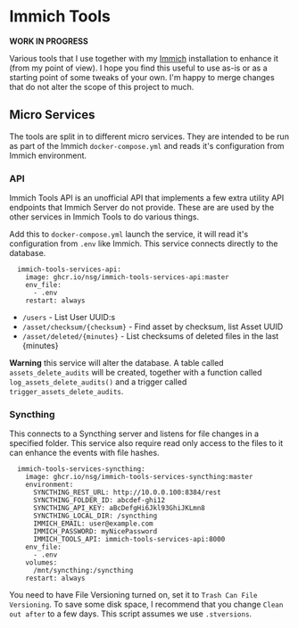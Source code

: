 # Immich Tools

**WORK IN PROGRESS**

Various tools that I use together with my [Immich](https://immich.app) installation to enhance it (from my point of view). I hope you find this useful to use as-is or as a starting point of some tweaks of your own. I'm happy to merge changes that do not alter the scope of this project to much.

## Micro Services

The tools are split in to different micro services. They are intended to be run as part of the Immich `docker-compose.yml` and reads it's configuration from Immich environment.

### API

Immich Tools API is an unofficial API that implements a few extra
utility API endpoints that Immich Server do not provide. These are
are used by the other services in Immich Tools to do various things.

Add this to `docker-compose.yml` launch the service, it will read it's configuration from `.env` like Immich. This service connects directly to the database.

```
  immich-tools-services-api:
    image: ghcr.io/nsg/immich-tools-services-api:master
    env_file:
      - .env
    restart: always
```

* `/users` - List User UUID:s
* `/asset/checksum/{checksum}` - Find asset by checksum, list Asset UUID
* `/asset/deleted/{minutes}` - List checksums of deleted files in the last {minutes}

**Warning** this service will alter the database. A table called `assets_delete_audits` will be created, together with a function called `log_assets_delete_audits()` and a trigger called `trigger_assets_delete_audits`.

### Syncthing

This connects to a Syncthing server and listens for file changes in a specified folder. This service also require read only access to the files to it can enhance the events with file hashes.

```
  immich-tools-services-syncthing:
    image: ghcr.io/nsg/immich-tools-services-syncthing:master
    environment:
      SYNCTHING_REST_URL: http://10.0.0.100:8384/rest
      SYNCTHING_FOLDER_ID: abcdef-ghi12
      SYNCTHING_API_KEY: aBcDefgHi6Jkl93GhiJKLmn8
      SYNCTHING_LOCAL_DIR: /syncthing
      IMMICH_EMAIL: user@example.com
      IMMICH_PASSWORD: myNicePassword
      IMMICH_TOOLS_API: immich-tools-services-api:8000
    env_file:
      - .env
    volumes:
      /mnt/syncthing:/syncthing
    restart: always
```

You need to have File Versioning turned on, set it to `Trash Can File Versioning`. To save some disk space, I recommend that you change `Clean out after` to a few days. This script assumes we use `.stversions`.
